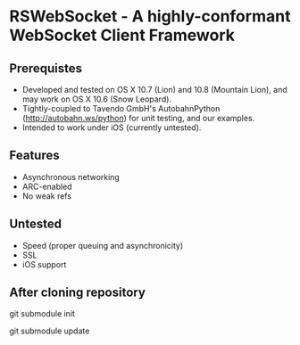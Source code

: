 RSWebSocket - A highly-conformant WebSocket Client Framework
============================================================

Prerequistes
------------
 * Developed and tested on OS X 10.7 (Lion) and 10.8 (Mountain Lion), and may work on OS X 10.6 (Snow Leopard).
 * Tightly-coupled to Tavendo GmbH's AutobahnPython (http://autobahn.ws/python) for unit testing, and our examples.
 * Intended to work under iOS (currently untested).

Features
--------
 * Asynchronous networking
 * ARC-enabled
 * No weak refs

Untested
--------
 * Speed (proper queuing and asynchronicity)
 * SSL
 * iOS support

After cloning repository
------------------------
git submodule init
 
git submodule update


